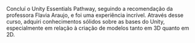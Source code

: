 Concluí o Unity Essentials Pathway, seguindo a recomendação da professora Flavia Araujo, e foi uma experiência incrível. Através desse curso, adquiri conhecimentos sólidos sobre as bases do Unity, especialmente em relação à criação de modelos tanto em 3D quanto em 2D.
